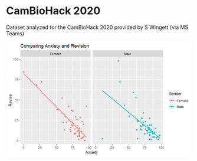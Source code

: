 # CamBioHack 2020

Dataset analyzed for the CamBioHack 2020 provided by S Wingett (via MS Teams)

![](https://github.com/wokech/CamBioHack/blob/master/Anxiety_Revision.png)
